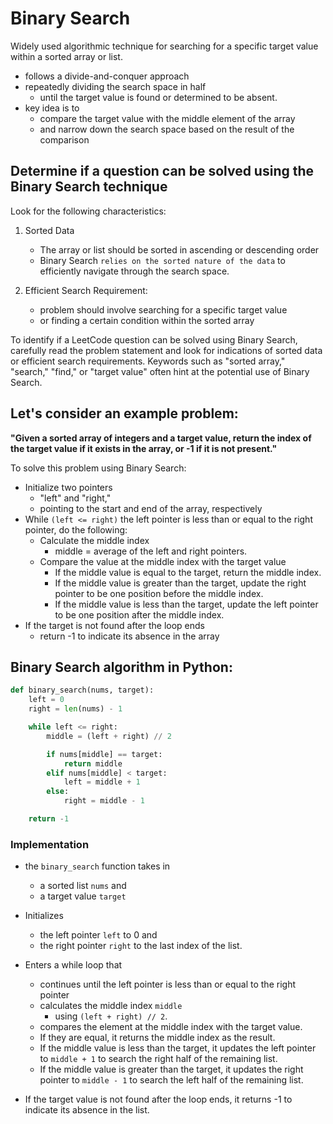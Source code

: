 # Binary Search 
Widely used algorithmic technique for searching for a specific target value within a sorted array or list. 
- follows a divide-and-conquer approach
- repeatedly dividing the search space in half 
    - until the target value is found or determined to be absent. 
- key idea is to 
    - compare the target value with the middle element of the array 
    - and narrow down the search space based on the result of the comparison

## Determine if a question can be solved using the Binary Search technique
Look for the following characteristics:
1. Sorted Data
    - The array or list should be sorted in ascending or descending order
    - Binary Search `relies on the sorted nature of the data` to efficiently navigate through the search space.

2. Efficient Search Requirement: 
    - problem should involve searching for a specific target value 
    - or finding a certain condition within the sorted array


To identify if a LeetCode question can be solved using Binary Search, carefully read the problem statement and look for indications of sorted data or efficient search requirements. Keywords such as "sorted array," "search," "find," or "target value" often hint at the potential use of Binary Search. 

## Let's consider an example problem: 
**"Given a sorted array of integers and a target value, return the index of the target value if it exists in the array, or -1 if it is not present."**

To solve this problem using Binary Search:

- Initialize two pointers
    - "left" and "right," 
    - pointing to the start and end of the array, respectively
- While `(left <= right)` the left pointer is less than or equal to the right pointer, do the following:
   - Calculate the middle index 
        - middle = average of the left and right pointers.
   - Compare the value at the middle index with the target value
        - If the middle value is equal to the target, return the middle index.
        - If the middle value is greater than the target, update the right pointer to be one position before the middle index.
        - If the middle value is less than the target, update the left pointer to be one position after the middle index.
- If the target is not found after the loop ends
    - return -1 to indicate its absence in the array


## Binary Search algorithm in Python:

```python
def binary_search(nums, target):
    left = 0
    right = len(nums) - 1

    while left <= right:
        middle = (left + right) // 2

        if nums[middle] == target:
            return middle
        elif nums[middle] < target:
            left = middle + 1
        else:
            right = middle - 1

    return -1
```

### Implementation
- the `binary_search` function takes in 
    - a sorted list `nums` and 
    - a target value `target`
- Initializes 
    - the left pointer `left` to 0 and 
    - the right pointer `right` to the last index of the list. 
- Enters a while loop that 
    - continues until the left pointer is less than or equal to the right pointer
    - calculates the middle index `middle` 
        - using `(left + right) // 2`. 
    - compares the element at the middle index with the target value. 
    - If they are equal, it returns the middle index as the result. 
    - If the middle value is less than the target, it updates the left pointer to `middle + 1` to search the right half of the remaining list. 
    - If the middle value is greater than the target, it updates the right pointer to `middle - 1` to search the left half of the remaining list.

- If the target value is not found after the loop ends, it returns -1 to indicate its absence in the list.
